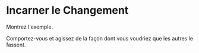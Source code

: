 # Incarner le Changement

<summary>
Montrez l'exemple.
</summary>

Comportez-vous et agissez de la façon dont vous voudriez que les autres le fassent.